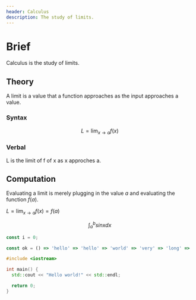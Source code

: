 ```yaml
---
header: Calculus
description: The study of limits.
---
```


# Brief

Calculus is the study of limits.

## Theory

A limit is a value that a function approaches as the input approaches a value.

### Syntax

$$\displaystyle L = \lim_{x \rightarrow a} f(x)$$

### Verbal

L is the limit of f of x as x approches a.

## Computation

Evaluating a limit is merely plugging in the value $a$ and evaluating the function $f(a)$.

$\displaystyle L = \lim_{x \rightarrow a} f(x) = f(a)$

$$\int_a^b sinx dx$$


```javascript
const i = 0;

const ok = () => 'hello' => 'hello' => 'world' => 'very' => 'long' => 'chain'
```

```cpp
#include <iostream>

int main() {
  std::cout << "Hello world!" << std::endl;

  return 0;
}
```

